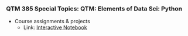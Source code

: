 ### QTM 385 Special Topics: QTM: Elements of Data Sci: Python
* Course assignments & projects
  * Link: [Interactive Notebook](https://mybinder.org/v2/gh/Fjx-dylanZ/qtm385/main)
